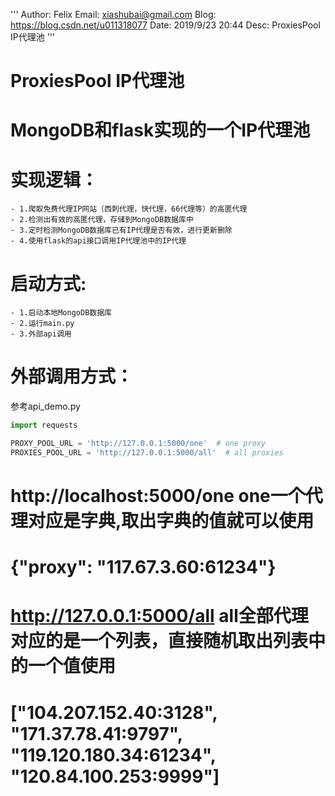 '''
Author: Felix
Email: xiashubai@gmail.com
Blog: https://blog.csdn.net/u011318077
Date: 2019/9/23 20:44
Desc: ProxiesPool IP代理池
'''

# ProxiesPool IP代理池
# MongoDB和flask实现的一个IP代理池

# 实现逻辑：
    - 1.爬取免费代理IP网站（西刺代理，快代理，66代理等）的高匿代理
    - 2.检测出有效的高匿代理，存储到MongoDB数据库中
    - 3.定时检测MongoDB数据库已有IP代理是否有效，进行更新删除
    - 4.使用flask的api接口调用IP代理池中的IP代理

# 启动方式:
    - 1.启动本地MongoDB数据库
    - 2.运行main.py
    - 3.外部api调用

# 外部调用方式：
参考api_demo.py
```python
import requests

PROXY_POOL_URL = 'http://127.0.0.1:5000/one'  # one proxy
PROXIES_POOL_URL = 'http://127.0.0.1:5000/all'  # all proxies

```

# http://localhost:5000/one  one一个代理对应是字典,取出字典的值就可以使用
# {"proxy": "117.67.3.60:61234"}

# http://127.0.0.1:5000/all all全部代理对应的是一个列表，直接随机取出列表中的一个值使用
# ["104.207.152.40:3128", "171.37.78.41:9797", "119.120.180.34:61234", "120.84.100.253:9999"]